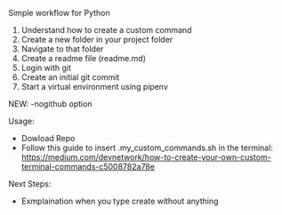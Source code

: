 Simple workflow for Python

1. Understand how to create a custom command
2. Create a new folder in your project folder
3. Navigate to that folder
4. Create a readme file (readme.md)
5. Login with git
6. Create an initial git commit
7. Start a virtual environment using pipenv

NEW: -nogithub option

Usage:

- Dowload Repo
- Follow this guide to insert .my_custom_commands.sh in the terminal: https://medium.com/devnetwork/how-to-create-your-own-custom-terminal-commands-c5008782a78e

Next Steps:

- Exmplaination when you type create without anything
